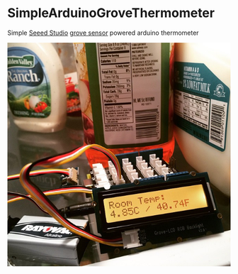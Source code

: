# SimpleArduinoGroveThermometer

Simple [Seeed Studio](http://https://github.com/Seeed-Studio) [grove sensor](https://github.com/Seeed-Studio/Sketchbook_Starter_Kit_V2.0) powered arduino thermometer

![Screenshot](https://raw.githubusercontent.com/kevd1337/SimpleArduinoGroveThermometer/master/img/in-action.jpg)
